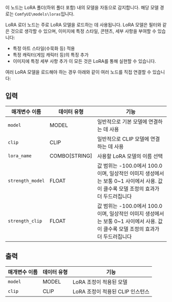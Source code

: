 이 노드는 LoRA 폴더(하위 폴더 포함) 내의 모델을 자동으로 감지합니다. 해당 모델 경로는 `ComfyUI\models\loras`입니다.

LoRA 로더 노드는 주로 LoRA 모델을 로드하는 데 사용됩니다. LoRA 모델은 필터와 같은 것으로 생각할 수 있으며, 이미지에 특정 스타일, 콘텐츠, 세부 사항을 부여할 수 있습니다:

- 특정 아트 스타일(수묵화 등) 적용
- 특정 캐릭터(게임 캐릭터 등)의 특징 추가
- 이미지에 특정 세부 사항 추가
이 모든 것은 LoRA를 통해 실현할 수 있습니다.

여러 LoRA 모델을 로드해야 하는 경우 아래와 같이 여러 노드를 직접 연결할 수 있습니다:

## 입력

| 매개변수 이름 | 데이터 유형 | 기능 |
| --- | --- | --- |
| `model` | MODEL | 일반적으로 기본 모델에 연결하는 데 사용 |
| `clip` | CLIP | 일반적으로 CLIP 모델에 연결하는 데 사용 |
| `lora_name` | COMBO[STRING] | 사용할 LoRA 모델의 이름 선택 |
| `strength_model` | FLOAT | 값 범위는 -100.0에서 100.0이며, 일상적인 이미지 생성에서는 보통 0~1 사이에서 사용. 값이 클수록 모델 조정의 효과가 더 두드러집니다 |
| `strength_clip` | FLOAT | 값 범위는 -100.0에서 100.0이며, 일상적인 이미지 생성에서는 보통 0~1 사이에서 사용. 값이 클수록 모델 조정의 효과가 더 두드러집니다 |

## 출력

| 매개변수 이름 | 데이터 유형 | 기능 |
| --- | --- | --- |
| `model` | MODEL | LoRA 조정이 적용된 모델 |
| `clip` | CLIP | LoRA 조정이 적용된 CLIP 인스턴스 |
